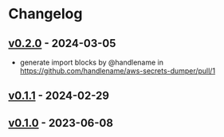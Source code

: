 # Changelog

## [v0.2.0](https://github.com/handlename/aws-secrets-dumper/compare/v0.1.1...v0.2.0) - 2024-03-05
- generate import blocks by @handlename in https://github.com/handlename/aws-secrets-dumper/pull/1

## [v0.1.1](https://github.com/handlename/aws-secrets-dumper/compare/v0.1.0...v0.1.1) - 2024-02-29

## [v0.1.0](https://github.com/handlename/aws-secrets-dumper/commits/v0.1.0) - 2023-06-08
